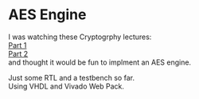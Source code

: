 # AES Engine
I was watching these Cryptogrphy lectures:  
[Part 1](https://www.youtube.com/watch?v=j_8PLI_wCVU)  
[Part 2](https://www.youtube.com/watch?v=s5yza-s0bhM)  
and thought it would be fun to implment an AES engine.  

Just some RTL and a testbench so far.  
Using VHDL and Vivado Web Pack.  
